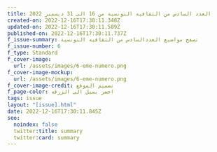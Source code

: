 ```yaml
---
title: العدد السادس من الثقافيه التونسية من 16 الى 31 ديسمبر 2022
created-on: 2022-12-16T17:30:11.348Z
updated-on: 2022-12-16T17:30:11.589Z
published-on: 2022-12-16T17:30:11.737Z
f_issue-summary: تصفح مواضيع العددالسادس من الثقافيه التونسية
f_issue-number: 6
f_type: Standard
f_cover-image:
  url: /assets/images/6-eme-numero.png
f_cover-image-mockup:
  url: /assets/images/6-eme-numero.png
f_cover-image-credit: تصميم الموقع
f_page-color: اخضر يميل الى الزرقه
tags: issue
layout: "[issue].html"
date: 2022-12-16T17:30:11.845Z
seo:
  noindex: false
  twitter:title: summary
  twitter:card: summary
---
```

